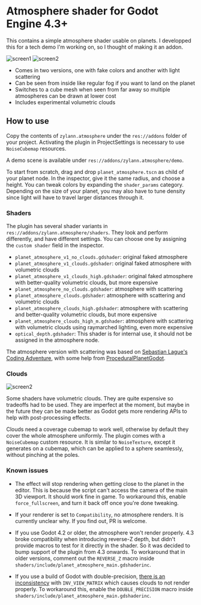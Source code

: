Atmosphere shader for Godot Engine 4.3+
=======================================

This contains a simple atmosphere shader usable on planets. I developped this for a tech demo I'm working on, so I thought of making it an addon.

![screen1](https://user-images.githubusercontent.com/1311555/107590266-9ffe2e80-6bff-11eb-83af-33c25ce3f0a8.png)
![screen2](https://zylannprods.fr/images/godot/plugins/atmosphere/screen2.png)

- Comes in two versions, one with fake colors and another with light scattering
- Can be seen from inside like regular fog if you want to land on the planet
- Switches to a cube mesh when seen from far away so multiple atmospheres can be drawn at lower cost
- Includes experimental volumetric clouds


How to use
-----------

Copy the contents of `zylann.atmosphere` under the `res://addons` folder of your project.
Activating the plugin in ProjectSettings is necessary to use `NoiseCubemap` resources.

A demo scene is available under `res://addons/zylann.atmosphere/demo`.

To start from scratch, drag and drop `planet_atmosphere.tscn` as child of your planet node. In the inspector, give it the same radius, and choose a height. You can tweak colors by expanding the `shader_params` category. Depending on the size of your planet, you may also have to tune density since light will have to travel larger distances through it.

### Shaders

The plugin has several shader variants in `res://addons/zylann.atmosphere/shaders`. They look and perform differently, and have different settings. You can choose one by assigning the `custom shader` field in the inspector.

- `planet_atmosphere_v1_no_clouds.gdshader`: original faked atmosphere
- `planet_atmosphere_v1_clouds.gdshader`: original faked atmosphere with volumetric clouds
- `planet_atmosphere_v1_clouds_high.gdshader`: original faked atmosphere with better-quality volumetric clouds, but more expensive
- `planet_atmosphere_no_clouds.gdshader`: atmosphere with scattering
- `planet_atmosphere_clouds.gdshader`: atmosphere with scattering and volumetric clouds
- `planet_atmosphere_clouds_high.gdshader`: atmosphere with scattering and better-quality volumetric clouds, but more expensive
- `planet_atmosphere_clouds_high_m.gdshader`: atmosphere with scattering with volumetric clouds using raymarched lighting, even more expensive
- `optical_depth.gdshader`: This shader is for internal use, it should not be assigned in the atmosphere node.

The atmosphere version with scattering was based on [Sebastian Lague's Coding Adventure](https://www.youtube.com/watch?v=dzcFB_9xHtg), with some help from [ProceduralPlanetGodot](https://github.com/athillion/ProceduralPlanetGodot).

### Clouds

![screen2](https://zylannprods.fr/images/godot/plugins/atmosphere/screen3.png)

Some shaders have volumetric clouds. They are quite expensive so tradeoffs had to be used. They are imperfect at the moment, but maybe in the future they can be made better as Godot gets more rendering APIs to help with post-processing effects.

Clouds need a coverage cubemap to work well, otherwise by default they cover the whole atmosphere uniformly. The plugin comes with a `NoiseCubemap` custom resource. It is similar to `NoiseTexture`, except it generates on a cubemap, which can be applied to a sphere seamlessly, without pinching at the poles.

### Known issues

- The effect will stop rendering when getting close to the planet in the editor. This is because the script can't access the camera of the main 3D viewport. It should work fine in game. To workaround this, enable `force_fullscreen`, and turn it back off once you're done tweaking.

- If your renderer is set to `Compatibility`, no atmosphere renders. It is currently unclear why. If you find out, PR is welcome.

- If you use Godot 4.2 or older, the atmosphere won't render properly. 4.3 broke compatibility when introducing reverse-Z depth, but didn't provide macros to test for it directly in the shader. So it was decided to bump support of the plugin from 4.3 onwards. To workaround that in older versions, comment out the `REVERSE_Z` macro inside `shaders/include/planet_atmosphere_main.gdshaderinc`.

- If you use a build of Godot with double-precision, [there is an inconsistency](https://github.com/godotengine/godot/pull/93108) with `INV_VIEW_MATRIX` which causes clouds to not render properly. To workaround this, enable the `DOUBLE_PRECISION` macro inside `shaders/include/planet_atmosphere_main.gdshaderinc`.
